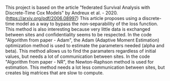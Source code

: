 This project is based on the article "federated Survival Analysis with Discrete-Time Cox Models" by Andreux et al. - 2020. (https://arxiv.org/pdf/2006.08997)
This article proposes using a discrete-time model as a way to bypass the non-separability of the loss function. This method is also interesting because very little data is exchanged between sites and confidentiality seems to be respected.
In the code "Algorithm from paper - Adam", the Adam (Adaptive Moment Estimation) optimization method is used to estimate the parameters needed (alpha and beta). This method allows us to find the paramaters regardless of initial values, but needs a lot of communication between sites.
In the code "Algorithm from paper - NR", the Newton-Raphson method is used for estimation. This method needs a lot less communication between sites, but creates big matrices that are slow to compute.
